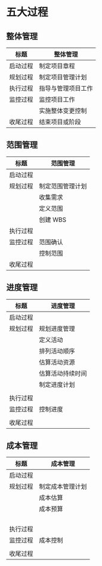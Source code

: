 # 五大过程

## 整体管理

| 标题     | 整体管理           |
| -------- | ------------------ |
| 启动过程 | 制定项目章程       |
| 规划过程 | 制定项目管理计划   |
| 执行过程 | 指导与管理项目工作 |
| 监控过程 | 监控项目工作       |
|          | 实施整体变更控制   |
| 收尾过程 | 结束项目或阶段     |

## 范围管理

| 标题     | 范围管理         |
| -------- | ---------------- |
| 启动过程 |                  |
| 规划过程 | 制定范围管理计划 |
|          | 收集需求         |
|          | 定义范围         |
|          | 创建 WBS         |
| 执行过程 |                  |
| 监控过程 | 范围确认         |
|          | 控制范围         |
| 收尾过程 |                  |

## 进度管理

| 标题     | 进度管理         |
| -------- | ---------------- |
| 启动过程 |                  |
| 规划过程 | 规划进度管理     |
|          | 定义活动         |
|          | 排列活动顺序     |
|          | 估算活动资源     |
|          | 估算活动持续时间 |
|          | 制定进度计划     |
|          |                  |
| 执行过程 |                  |
| 监控过程 | 控制进度         |
|          |                  |
| 收尾过程 |                  |

## 成本管理

| 标题     | 成本管理         |
| -------- | ---------------- |
| 启动过程 |                  |
| 规划过程 | 制定成本管理计划 |
|          | 成本估算         |
|          | 成本预算         |
|          |                  |
|          |                  |
|          |                  |
|          |                  |
| 执行过程 |                  |
| 监控过程 | 成本控制         |
|          |                  |
| 收尾过程 |                  |
